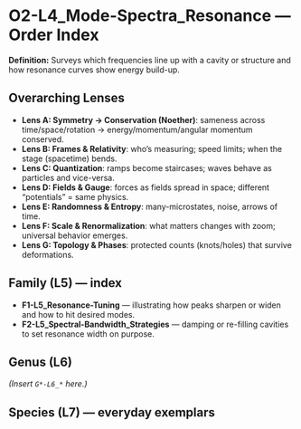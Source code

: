 # O2-L4_Mode-Spectra_Resonance — Order Index
**Definition:** Surveys which frequencies line up with a cavity or structure and how resonance curves show energy build-up.

## Overarching Lenses

- **Lens A: Symmetry -> Conservation (Noether)**: sameness across time/space/rotation → energy/momentum/angular momentum conserved.
- **Lens B: Frames & Relativity**: who’s measuring; speed limits; when the stage (spacetime) bends.
- **Lens C: Quantization**: ramps become staircases; waves behave as particles and vice-versa.
- **Lens D: Fields & Gauge**: forces as fields spread in space; different “potentials” = same physics.
- **Lens E: Randomness & Entropy**: many-microstates, noise, arrows of time.
- **Lens F: Scale & Renormalization**: what matters changes with zoom; universal behavior emerges.
- **Lens G: Topology & Phases**: protected counts (knots/holes) that survive deformations.

## Family (L5) — index
- **F1-L5_Resonance-Tuning** — illustrating how peaks sharpen or widen and how to hit desired modes.
- **F2-L5_Spectral-Bandwidth_Strategies** — damping or re-filling cavities to set resonance width on purpose.

## Genus (L6)
_(Insert `G*-L6_*` here.)_
## Species (L7) — everyday exemplars
